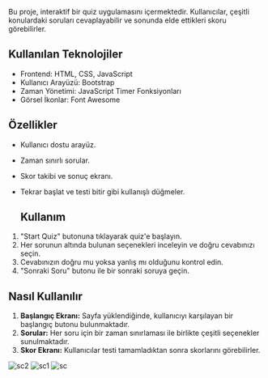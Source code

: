 Bu proje, interaktif bir quiz uygulamasını içermektedir. Kullanıcılar, çeşitli konulardaki soruları cevaplayabilir ve sonunda elde ettikleri skoru görebilirler.

## Kullanılan Teknolojiler

- Frontend: HTML, CSS, JavaScript
- Kullanıcı Arayüzü: Bootstrap
- Zaman Yönetimi: JavaScript Timer Fonksiyonları
- Görsel İkonlar: Font Awesome

## Özellikler

- Kullanıcı dostu arayüz.
- Zaman sınırlı sorular.
- Skor takibi ve sonuç ekranı.
- Tekrar başlat ve testi bitir gibi kullanışlı düğmeler.

  ## Kullanım

1. "Start Quiz" butonuna tıklayarak quiz'e başlayın.
2. Her sorunun altında bulunan seçenekleri inceleyin ve doğru cevabınızı seçin.
3. Cevabınızın doğru mu yoksa yanlış mı olduğunu kontrol edin.
4. "Sonraki Soru" butonu ile bir sonraki soruya geçin.

## Nasıl Kullanılır

1. **Başlangıç Ekranı:** Sayfa yüklendiğinde, kullanıcıyı karşılayan bir başlangıç butonu bulunmaktadır.
2. **Sorular:** Her soru için bir zaman sınırlaması ile birlikte çeşitli seçenekler sunulmaktadır.
3. **Skor Ekranı:** Kullanıcılar testi tamamladıktan sonra skorlarını görebilirler.

![sc2](https://github.com/ladyvahsi/Quiz-Uygulamas-/assets/90203389/41586fbc-da0f-4e06-899f-2326a5493f2a)
![sc1](https://github.com/ladyvahsi/Quiz-Uygulamas-/assets/90203389/5c7f7153-bb7c-42ee-bbc7-1b548eee061a)
![sc](https://github.com/ladyvahsi/Quiz-Uygulamas-/assets/90203389/3b2c386f-5d76-47b4-99bc-df0cdff3de54)
